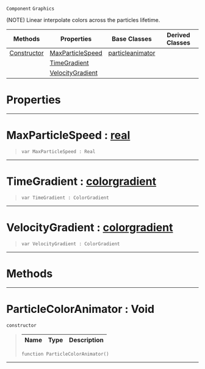  `Component` `Graphics`



(NOTE) Linear interpolate colors across the particles lifetime.

|Methods|Properties|Base Classes|Derived Classes|
|---|---|---|---|
|[ Constructor](particlecoloranimator.md#particlecoloranimator-vo)|[ MaxParticleSpeed](particlecoloranimator.md#maxparticlespeed-zilch-en)|[particleanimator](particleanimator.md)| |
| |[ TimeGradient](particlecoloranimator.md#timegradient-zilch-engine)| | |
| |[ VelocityGradient](particlecoloranimator.md#velocitygradient-zilch-en)| | |


 #  Properties


---  
 #  MaxParticleSpeed : [real](../nada_base_types/real.md)

> 
> ``` lang=cpp, name=Nada
> var MaxParticleSpeed : Real


---  
 #  TimeGradient : [colorgradient](colorgradient.md)

> 
> ``` lang=cpp, name=Nada
> var TimeGradient : ColorGradient


---  
 #  VelocityGradient : [colorgradient](colorgradient.md)

> 
> ``` lang=cpp, name=Nada
> var VelocityGradient : ColorGradient


---  
 #  Methods


---  
 #  ParticleColorAnimator : Void

 `constructor`

> 
> |Name|Type|Description|
> |---|---|---|
> ``` lang=cpp, name=Nada
> function ParticleColorAnimator()
> ``` 


---  
 

 